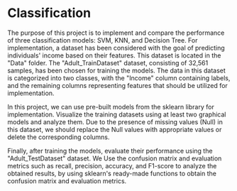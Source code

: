 # Classification
The purpose of this project is to implement and compare the performance of three classification models:
SVM, KNN, and Decision Tree.
For implementation, a dataset has been considered with the goal of predicting individuals' income based on their features.
This dataset is located in the "Data" folder. The "Adult_TrainDataset" dataset, consisting of 32,561 samples, has been chosen for training the models.
The data in this dataset is categorized into two classes, with the "Income" column containing labels,
and the remaining columns representing features that should be utilized for implementation.

In this project, we can use pre-built models from the sklearn library for implementation.
Visualize the training datasets using at least two graphical models and analyze them.
Due to the presence of missing values (Null) in this dataset, we should replace the Null values with appropriate values or delete the corresponding columns.

Finally, after training the models, evaluate their performance using the "Adult_TestDataset" dataset.
We Use the confusion matrix and evaluation metrics such as recall, precision, accuracy, and F1-score to analyze the obtained results,
by using sklearn's ready-made functions to obtain the confusion matrix and evaluation metrics.
